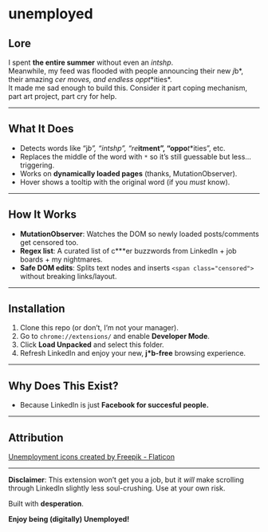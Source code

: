 # **unemployed**

## Lore

I spent **the entire summer** without even an *int***sh*p*.  
Meanwhile, my feed was flooded with people announcing their new *j*b*, their amazing *c***er* moves, and endless *opp***t**ities*.  
It made me sad enough to build this. Consider it part coping mechanism, part art project, part cry for help.

---

## What It Does

- Detects words like “j*b”, “int***sh*p”, “re***itment”, “oppo***t**ities”, etc.
- Replaces the middle of the word with `*` so it’s still guessable but less… triggering.
- Works on **dynamically loaded pages** (thanks, MutationObserver).
- Hover shows a tooltip with the original word (if you *must* know).

---

## How It Works

- **MutationObserver**: Watches the DOM so newly loaded posts/comments get censored too.
- **Regex list**: A curated list of c***er buzzwords from LinkedIn + job boards + my nightmares.
- **Safe DOM edits**: Splits text nodes and inserts `<span class="censored">` without breaking links/layout.

---

## Installation

1. Clone this repo (or don’t, I’m not your manager).  
2. Go to `chrome://extensions/` and enable **Developer Mode**.  
3. Click **Load Unpacked** and select this folder.  
4. Refresh LinkedIn and enjoy your new, **j*b-free** browsing experience.  

---

## Why Does This Exist?  

- Because LinkedIn is just **Facebook for succesful people.**  
---

## Attribution
<a href="https://www.flaticon.com/free-icons/unemployment" title="unemployment icons">Unemployment icons created by Freepik - Flaticon</a>

---  

**Disclaimer**: This extension won’t get you a job, but it *will* make scrolling through LinkedIn slightly less soul-crushing. Use at your own risk.  

Built with **desperation**.

**Enjoy being (digitally) Unemployed!**  